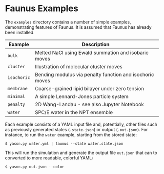 # Faunus Examples

The `examples` directory contains a number of simple examples,
demonstrating features of Faunus. It is assumed that Faunus has
already been installed.

Example         | Description
--------------- | ---------------------------------------------------------
`bulk`          | Melted NaCl using Ewald summation and isobaric moves
`cluster`       | Illustration of molecular cluster moves
`isochoric`     | Bending modulus via penalty function and isochoric moves
`membrane`      | Coarse-grained lipid bilayer under zero tension
`minimal`       | A simple Lennard-Jones particle system
`penalty`       | 2D Wang-Landau - see also Jupyter Notebook
`water`         | SPC/E water in the NPT ensemble

Each example consists of a YAML input file and, potentially,
other files such as previously generated states (`.state.json`) or
output (`.out.json`). For instance, to run the `water` example, starting
from the stored state:

    $ yason.py water.yml | faunus --state water.state.json

This will run the simulation and generate the output file `out.json`
that can to converted to more readable, colorful YAML:

    $ yason.py out.json --color

